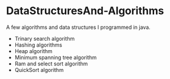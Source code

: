 # DataStructuresAnd-Algorithms
A few algorithms and data structures I programmed in java.
- Trinary search algorithm
- Hashing algorithms
- Heap algorithm
- Minimum spanning tree algorithm
- Ram and select sort algorithm
- QuickSort algorithm
